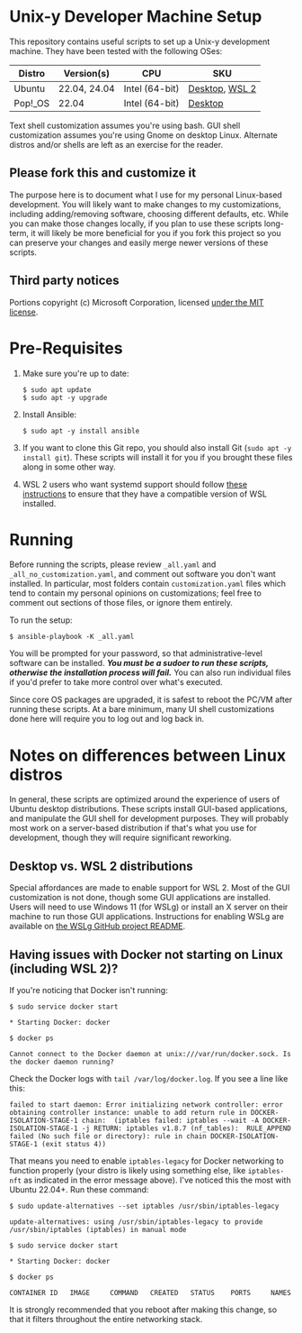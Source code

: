 # Unix-y Developer Machine Setup

This repository contains useful scripts to set up a Unix-y development machine. They have been tested with the following OSes:

Distro  | Version(s)   | CPU            | SKU
------- | ------------ | -------------- | ---
Ubuntu  | 22.04, 24.04 | Intel (64-bit) | [Desktop](https://www.ubuntu.com/download/desktop), [WSL 2](https://www.microsoft.com/en-us/p/ubuntu/9nblggh4msv6)
Pop!_OS | 22.04        | Intel (64-bit) | [Desktop](https://system76.com/pop)

Text shell customization assumes you're using bash. GUI shell customization assumes you're using Gnome on desktop Linux. Alternate distros and/or shells are left as an exercise for the reader.

## Please fork this and customize it

The purpose here is to document what I use for my personal Linux-based development. You will likely want to make changes to my customizations, including adding/removing software, choosing different defaults, etc. While you can make those changes locally, if you plan to use these scripts long-term, it will likely be more beneficial for you if you fork this project so you can preserve your changes and easily merge newer versions of these scripts.

## Third party notices

Portions copyright (c) Microsoft Corporation, licensed [under the MIT license](https://github.com/microsoft/vscode/blob/afd102cbd2e17305a510701d7fd963ec2528e4ea/LICENSE.txt).

# Pre-Requisites

1. Make sure you're up to date:

   ```shell
   $ sudo apt update
   $ sudo apt -y upgrade
   ```

2. Install Ansible:

   ```shell
   $ sudo apt -y install ansible
   ```

3. If you want to clone this Git repo, you should also install Git (`sudo apt -y install git`). These scripts will install it for you if you brought these files along in some other way.

4. WSL 2 users who want systemd support should follow [these instructions](https://devblogs.microsoft.com/commandline/systemd-support-is-now-available-in-wsl/) to ensure that they have a compatible version of WSL installed.

# Running

Before running the scripts, please review `_all.yaml` and `_all_no_customization.yaml`, and comment out software you don't want installed. In particular, most folders contain `customization.yaml` files which tend to contain my personal opinions on customizations; feel free to comment out sections of those files, or ignore them entirely.

To run the setup:

```shell
$ ansible-playbook -K _all.yaml
```

You will be prompted for your password, so that administrative-level software can be installed. _**You must be a sudoer to run these scripts, otherwise the installation process will fail.**_ You can also run individual files if you'd prefer to take more control over what's executed.

Since core OS packages are upgraded, it is safest to reboot the PC/VM after running these scripts. At a bare minimum, many UI shell customizations done here will require you to log out and log back in.

# Notes on differences between Linux distros

In general, these scripts are optimized around the experience of users of Ubuntu desktop distributions. These scripts install GUI-based applications, and manipulate the GUI shell for development purposes. They will probably most work on a server-based distribution if that's what you use for development, though they will require significant reworking.

## Desktop vs. WSL 2 distributions

Special affordances are made to enable support for WSL 2. Most of the GUI customization is not done, though some GUI applications are installed. Users will need to use Windows 11 (for WSLg) or install an X server on their machine to run those GUI applications. Instructions for enabling WSLg are available on [the WSLg GitHub project README](https://github.com/microsoft/wslg/blob/HEAD/README.md).

## Having issues with Docker not starting on Linux (including WSL 2)?

If you're noticing that Docker isn't running:

```shell
$ sudo service docker start

* Starting Docker: docker

$ docker ps

Cannot connect to the Docker daemon at unix:///var/run/docker.sock. Is the docker daemon running?
```

Check the Docker logs with `tail /var/log/docker.log`. If you see a line like this:

```shell
failed to start daemon: Error initializing network controller: error obtaining controller instance: unable to add return rule in DOCKER-ISOLATION-STAGE-1 chain:  (iptables failed: iptables --wait -A DOCKER-ISOLATION-STAGE-1 -j RETURN: iptables v1.8.7 (nf_tables):  RULE_APPEND failed (No such file or directory): rule in chain DOCKER-ISOLATION-STAGE-1 (exit status 4))
```

That means you need to enable `iptables-legacy` for Docker networking to function properly (your distro is likely using something else, like `iptables-nft` as indicated in the error message above). I've noticed this the most with Ubuntu 22.04+. Run these command:

```shell
$ sudo update-alternatives --set iptables /usr/sbin/iptables-legacy

update-alternatives: using /usr/sbin/iptables-legacy to provide /usr/sbin/iptables (iptables) in manual mode

$ sudo service docker start

* Starting Docker: docker

$ docker ps

CONTAINER ID   IMAGE     COMMAND   CREATED   STATUS    PORTS     NAMES
```

It is strongly recommended that you reboot after making this change, so that it filters throughout the entire networking stack.
